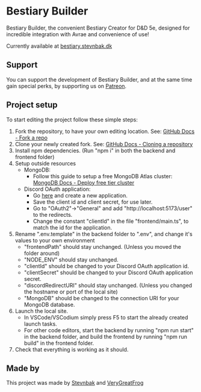 # Bestiary Builder

Bestiary Builder, the convenient Bestiary Creator for D&D 5e, designed for incredible integration with Avrae and convenience of use!

Currently available at [bestiary.stevnbak.dk](https://bestiary.stevnbak.dk)

## Support

You can support the development of Bestiary Builder, and at the same time gain special perks, by supporting us on [Patreon](https://www.patreon.com/BestiaryBuilder).

## Project setup

To start editing the project follow these simple steps:

1. Fork the repository, to have your own editing location. See: [GitHub Docs - Fork a repo](https://docs.github.com/en/pull-requests/collaborating-with-pull-requests/working-with-forks/fork-a-repo)
2. Clone your newly created fork. See: [GitHub Docs - Cloning a repository](https://docs.github.com/en/repositories/creating-and-managing-repositories/cloning-a-repository)
3. Install npm dependencies. (Run "npm i" in both the backend and frontend folder)
4. Setup outside resources
    - MongoDB:
        - Follow this guide to setup a free MongoDB Atlas cluster: [MongoDB Docs - Deploy free tier cluster](https://www.mongodb.com/docs/atlas/tutorial/deploy-free-tier-cluster/)
    - Discord OAuth application:
        - Go [here](https://discord.com/developers/applications) and create a new application.
        - Save the client id and client secret, for use later.
        - Go to "OAuth2"->"General" and add "http://localhost:5173/user" to the redirects.
        - Change the constant "clientId" in the file "frontend/main.ts", to match the id for the application.
5. Rename ".env.template" in the backend folder to ".env", and change it's values to your own environment
    - "frontendPath" should stay unchanged. (Unless you moved the folder around)
    - "NODE_ENV" should stay unchanged.
    - "clientId" should be changed to your Discord OAuth application id.
    - "clientSecret" should be changed to your Discord OAuth application secret.
    - "discordRedirectURI" should stay unchanged. (Unless you changed the hostname or port of the local site)
    - "MongoDB" should be changed to the connection URI for your MongoDB database.
6. Launch the local site.
    - In VSCode/VSCodium simply press F5 to start the already created launch tasks.
    - For other code editors, start the backend by running "npm run start" in the backend folder, and build the frontend by running "npm run build" in the frontend folder.
7. Check that everything is working as it should.

## Made by

This project was made by [Stevnbak](https://github.com/Stevnbak) and [VeryGreatFrog](https://github.com/VeryGreatFrog)
